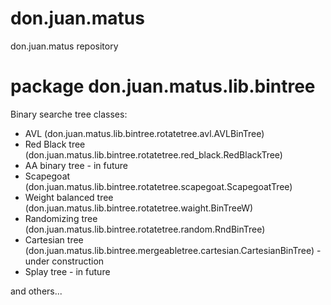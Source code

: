 # don.juan.matus
don.juan.matus repository

# package don.juan.matus.lib.bintree

Binary searche tree classes:

  - AVL (don.juan.matus.lib.bintree.rotatetree.avl.AVLBinTree)
  - Red Black tree (don.juan.matus.lib.bintree.rotatetree.red_black.RedBlackTree)
  - AA binary tree - in future
  - Scapegoat (don.juan.matus.lib.bintree.rotatetree.scapegoat.ScapegoatTree)
  - Weight balanced tree (don.juan.matus.lib.bintree.rotatetree.waight.BinTreeW)
  - Randomizing tree (don.juan.matus.lib.bintree.rotatetree.random.RndBinTree)
  - Cartesian tree (don.juan.matus.lib.bintree.mergeabletree.cartesian.CartesianBinTree) - under construction
  - Splay tree - in future

and others...

